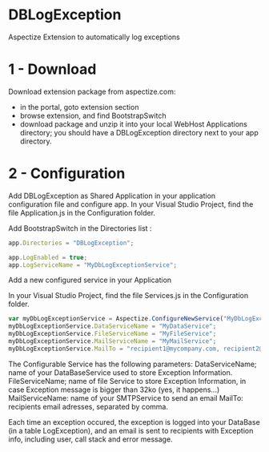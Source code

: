 # DBLogException
Aspectize Extension to automatically log exceptions

# 1 - Download

Download extension package from aspectize.com:
- in the portal, goto extension section
- browse extension, and find BootstrapSwitch
- download package and unzip it into your local WebHost Applications directory; you should have a DBLogException directory next to your app directory.

# 2 - Configuration

Add DBLogException as Shared Application in your application configuration file and configure app.
In your Visual Studio Project, find the file Application.js in the Configuration folder.

Add BootstrapSwitch in the Directories list :
```javascript
app.Directories = "DBLogException";

app.LogEnabled = true;
app.LogServiceName = "MyDbLogExceptionService";
```

Add a new configured service in your Application

In your Visual Studio Project, find the file Services.js in the Configuration folder.

```javascript
var myDbLogExceptionService = Aspectize.ConfigureNewService("MyDbLogExceptionService", aas.ConfigurableServices.DBLogException);
myDbLogExceptionService.DataServiceName = "MyDataService";
myDbLogExceptionService.FileServiceName = "MyFileService";
myDbLogExceptionService.MailServiceName = "MyMailService";
myDbLogExceptionService.MailTo = "recipient1@mycompany.com, recipient2@mycompany.com"; 
```

The Configurable Service has the following parameters:
DataServiceName; name of your DataBaseService used to store Exception Information.
FileServiceName; name of file Service to store Exception Information, in case Exception message is bigger than 32ko (yes, it happens...)
MailServiceName: name of your SMTPService to send an email
MailTo: recipients email adresses, separated by comma.

Each time an exception occured, the exception is logged into your DataBase (in a table LogException), and an email is sent to recipients with Exception info, including user, call stack and error message.
